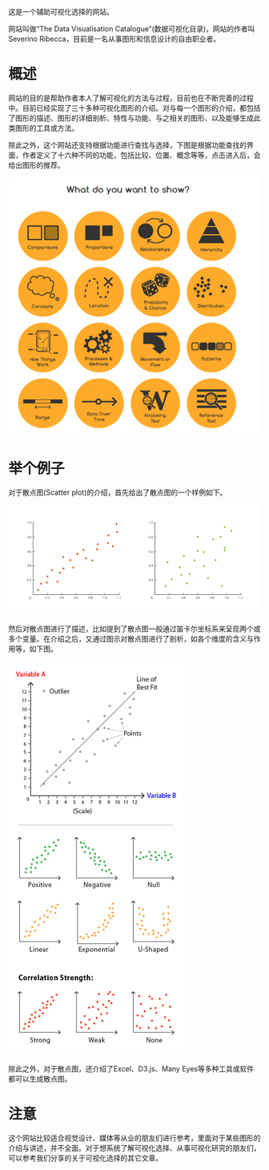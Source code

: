 这是一个辅助可视化选择的网站。

网站叫做“The Data Visualisation Catalogue”(数据可视化目录)，网站的作者叫Severino Ribecca，目前是一名从事图形和信息设计的自由职业者。

# 概述
网站的目的是帮助作者本人了解可视化的方法与过程，目前也在不断完善的过程中。目前已经实现了三十多种可视化图形的介绍。对与每一个图形的介绍，都包括了图形的描述、图形的详细剖析、特性与功能、与之相关的图形、以及能够生成此类图形的工具或方法。

除此之外，这个网站还支持根据功能进行查找与选择，下图是根据功能查找的界面，作者定义了十六种不同的功能，包括比较、位置、概念等等，点击进入后，会给出图形的推荐。

![](2.png)

# 举个例子
对于散点图(Scatter plot)的介绍，首先给出了散点图的一个样例如下。

![](scatterplot.png)

然后对散点图进行了描述，比如提到了散点图一般通过笛卡尔坐标系来呈现两个或多个变量。在介绍之后，又通过图示对散点图进行了剖析，如各个维度的含义与作用等，如下图。

![](scatterplot2.png)

除此之外，对于散点图，还介绍了Excel、D3.js、Many Eyes等多种工具或软件都可以生成散点图。

# 注意
这个网站比较适合视觉设计、媒体等从业的朋友们进行参考，里面对于某些图形的介绍与讲述，并不全面。对于想系统了解可视化选择、从事可视化研究的朋友们，可以参考我们分享的关于可视化选择的其它文章。